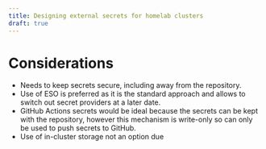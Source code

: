 ```yaml
---
title: Designing external secrets for homelab clusters
draft: true
---
```


# Considerations

- Needs to keep secrets secure, including away from the repository.
- Use of ESO is preferred as it is the standard approach and allows to switch out secret providers at a later date.
- GitHub Actions secrets would be ideal because the secrets can be kept with the repository, however this mechanism is write-only so can only be used to push secrets to GitHub.
- Use of in-cluster storage not an option due 
